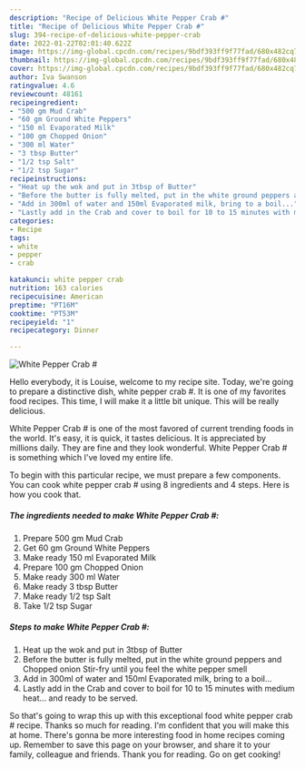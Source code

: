 ```yaml
---
description: "Recipe of Delicious White Pepper Crab #"
title: "Recipe of Delicious White Pepper Crab #"
slug: 394-recipe-of-delicious-white-pepper-crab
date: 2022-01-22T02:01:40.622Z
image: https://img-global.cpcdn.com/recipes/9bdf393ff9f77fad/680x482cq70/white-pepper-crab-recipe-main-photo.jpg
thumbnail: https://img-global.cpcdn.com/recipes/9bdf393ff9f77fad/680x482cq70/white-pepper-crab-recipe-main-photo.jpg
cover: https://img-global.cpcdn.com/recipes/9bdf393ff9f77fad/680x482cq70/white-pepper-crab-recipe-main-photo.jpg
author: Iva Swanson
ratingvalue: 4.6
reviewcount: 48161
recipeingredient:
- "500 gm Mud Crab"
- "60 gm Ground White Peppers"
- "150 ml Evaporated Milk"
- "100 gm Chopped Onion"
- "300 ml Water"
- "3 tbsp Butter"
- "1/2 tsp Salt"
- "1/2 tsp Sugar"
recipeinstructions:
- "Heat up the wok and put in 3tbsp of Butter"
- "Before the butter is fully melted, put in the white ground peppers and Chopped onion Stir-fry until you feel the white pepper smell"
- "Add in 300ml of water and 150ml Evaporated milk, bring to a boil..."
- "Lastly add in the Crab and cover to boil for 10 to 15 minutes with medium heat... and ready to be served."
categories:
- Recipe
tags:
- white
- pepper
- crab

katakunci: white pepper crab 
nutrition: 163 calories
recipecuisine: American
preptime: "PT16M"
cooktime: "PT53M"
recipeyield: "1"
recipecategory: Dinner

---
```



![White Pepper Crab #](https://img-global.cpcdn.com/recipes/9bdf393ff9f77fad/680x482cq70/white-pepper-crab-recipe-main-photo.jpg)

Hello everybody, it is Louise, welcome to my recipe site. Today, we're going to prepare a distinctive dish, white pepper crab #. It is one of my favorites food recipes. This time, I will make it a little bit unique. This will be really delicious.

White Pepper Crab # is one of the most favored of current trending foods in the world. It's easy, it is quick, it tastes delicious. It is appreciated by millions daily. They are fine and they look wonderful. White Pepper Crab # is something which I've loved my entire life.




To begin with this particular recipe, we must prepare a few components. You can cook white pepper crab # using 8 ingredients and 4 steps. Here is how you cook that.

<!--inarticleads1-->

##### The ingredients needed to make White Pepper Crab #:

1. Prepare 500 gm Mud Crab
1. Get 60 gm Ground White Peppers
1. Make ready 150 ml Evaporated Milk
1. Prepare 100 gm Chopped Onion
1. Make ready 300 ml Water
1. Make ready 3 tbsp Butter
1. Make ready 1/2 tsp Salt
1. Take 1/2 tsp Sugar




<!--inarticleads2-->

##### Steps to make White Pepper Crab #:

1. Heat up the wok and put in 3tbsp of Butter
1. Before the butter is fully melted, put in the white ground peppers and Chopped onion Stir-fry until you feel the white pepper smell
1. Add in 300ml of water and 150ml Evaporated milk, bring to a boil...
1. Lastly add in the Crab and cover to boil for 10 to 15 minutes with medium heat... and ready to be served.




So that's going to wrap this up with this exceptional food white pepper crab # recipe. Thanks so much for reading. I'm confident that you will make this at home. There's gonna be more interesting food in home recipes coming up. Remember to save this page on your browser, and share it to your family, colleague and friends. Thank you for reading. Go on get cooking!
